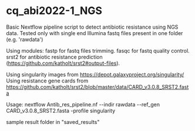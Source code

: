 # cq_abi2022-1_NGS

Basic Nextflow pipeline script to detect antibiotic resistance using NGS data.
Tested only with single end Illumina fastq files present in one folder (e.g. 'rawdata')

Using modules:
    fastp for fastq files trimming.
    fasqc for fastq quality control.
    srst2 for antibiotic resistance prediction (https://github.com/katholt/srst2#output-files).
    

Using singularity images from https://depot.galaxyproject.org/singularity/
Using resistance gene cards from https://github.com/katholt/srst2/blob/master/data/CARD_v3.0.8_SRST2.fasta

Usage:
nextflow Antib_res_pipeline.nf --indir rawdata --ref_gen CARD_v3.0.8_SRST2.fasta -profile singularity

sample result folder in "saved_results"
